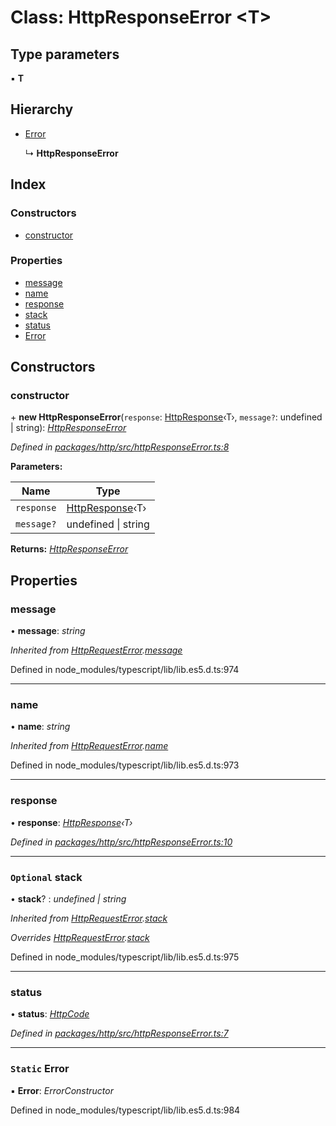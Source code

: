# Class: HttpResponseError <**T**>

## Type parameters

▪ **T**

## Hierarchy

* [Error](httprequesterror.md#static-error)

  ↳ **HttpResponseError**

## Index

### Constructors

* [constructor](httpresponseerror.md#constructor)

### Properties

* [message](httpresponseerror.md#message)
* [name](httpresponseerror.md#name)
* [response](httpresponseerror.md#response)
* [stack](httpresponseerror.md#optional-stack)
* [status](httpresponseerror.md#status)
* [Error](httpresponseerror.md#static-error)

## Constructors

###  constructor

\+ **new HttpResponseError**(`response`: [HttpResponse](../interfaces/httpresponse.md)‹T›, `message?`: undefined | string): *[HttpResponseError](httpresponseerror.md)*

*Defined in [packages/http/src/httpResponseError.ts:8](https://github.com/headline-1/coolio/blob/420fd1d/packages/http/src/httpResponseError.ts#L8)*

**Parameters:**

Name | Type |
------ | ------ |
`response` | [HttpResponse](../interfaces/httpresponse.md)‹T› |
`message?` | undefined &#124; string |

**Returns:** *[HttpResponseError](httpresponseerror.md)*

## Properties

###  message

• **message**: *string*

*Inherited from [HttpRequestError](httprequesterror.md).[message](httprequesterror.md#message)*

Defined in node_modules/typescript/lib/lib.es5.d.ts:974

___

###  name

• **name**: *string*

*Inherited from [HttpRequestError](httprequesterror.md).[name](httprequesterror.md#name)*

Defined in node_modules/typescript/lib/lib.es5.d.ts:973

___

###  response

• **response**: *[HttpResponse](../interfaces/httpresponse.md)‹T›*

*Defined in [packages/http/src/httpResponseError.ts:10](https://github.com/headline-1/coolio/blob/420fd1d/packages/http/src/httpResponseError.ts#L10)*

___

### `Optional` stack

• **stack**? : *undefined | string*

*Inherited from [HttpRequestError](httprequesterror.md).[stack](httprequesterror.md#optional-stack)*

*Overrides [HttpRequestError](httprequesterror.md).[stack](httprequesterror.md#optional-stack)*

Defined in node_modules/typescript/lib/lib.es5.d.ts:975

___

###  status

• **status**: *[HttpCode](../enums/httpcode.md)*

*Defined in [packages/http/src/httpResponseError.ts:7](https://github.com/headline-1/coolio/blob/420fd1d/packages/http/src/httpResponseError.ts#L7)*

___

### `Static` Error

▪ **Error**: *ErrorConstructor*

Defined in node_modules/typescript/lib/lib.es5.d.ts:984
